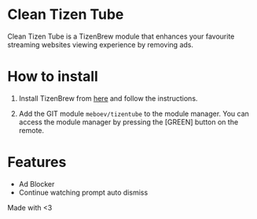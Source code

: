 # Clean Tizen Tube

Clean Tizen Tube is a TizenBrew module that enhances your favourite streaming websites viewing experience by removing ads.

# How to install

1. Install TizenBrew from [here](https://github.com/reisxd/TizenBrew) and follow the instructions.

2. Add the GIT module `meboev/tizentube` to the module manager. You can access the module manager by pressing the [GREEN] button on the remote.

# Features

- Ad Blocker
- Continue watching prompt auto dismiss

Made with <3
